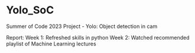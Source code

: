 # Yolo_SoC
Summer of Code 2023 Project - Yolo: Object detection in cam

Report:
Week 1: Refreshed skills in python
Week 2: Watched recommended playlist of Machine Learning lectures
